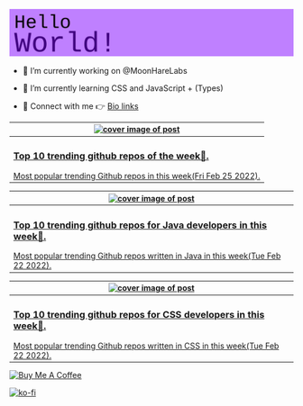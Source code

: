 [![Hello World!](https://github.com/ksenginew/ksenginew/raw/main/header.svg)](#nolink)

- 🔭 I’m currently working on @MoonHareLabs  

- 🌱 I’m currently learning CSS and JavaScript + (Types)    

- 💌 Connect with me 👉 [Bio links](https://ksengine.bio.link)

<!-- blog  posts start -->
<a href="https://dev.to/ksengine/top-10-trending-github-repos-of-the-week-4ee4">
<table>
<thead>
<tr>
<th>
<img src="https://res.cloudinary.com/practicaldev/image/fetch/s--vFuHQV78--/c_imagga_scale,f_auto,fl_progressive,h_420,q_auto,w_1000/https://images.unsplash.com/photo-1618401479427-c8ef9465fbe1%3Fcrop%3Dentropy%26cs%3Dtinysrgb%26fit%3Dmax%26fm%3Djpg%26ixid%3DMnwyODI4ODF8MHwxfHJhbmRvbXx8fHx8fHx8fDE2NDU3ODkwMzk%26ixlib%3Drb-1.2.1%26q%3D80%26w%3D1080" alt="cover image of post" width="500px" height="auto"/>
</th>
</tr>
</thead>
<tbody>
<tr>
<td>
<h3>Top 10 trending github repos of the week🌺.</h3>
Most popular trending Github repos in this week(Fri Feb 25 2022).
</td>
</tr>
</tbody>
</table>
</a>



<a href="https://dev.to/ksengine/top-10-trending-github-repos-for-java-developers-in-this-week-5c8k">
<table>
<thead>
<tr>
<th>
<img src="https://res.cloudinary.com/practicaldev/image/fetch/s--fGI_O1FX--/c_imagga_scale,f_auto,fl_progressive,h_420,q_auto,w_1000/https://images.unsplash.com/photo-1442550528053-c431ecb55509%3Fcrop%3Dentropy%26cs%3Dtinysrgb%26fit%3Dmax%26fm%3Djpg%26ixid%3DMnwyODI4ODF8MHwxfHJhbmRvbXx8fHx8fHx8fDE2NDU1Mjk3NjY%26ixlib%3Drb-1.2.1%26q%3D80%26w%3D1080" alt="cover image of post" width="500px" height="auto"/>
</th>
</tr>
</thead>
<tbody>
<tr>
<td>
<h3>Top 10 trending github repos for Java developers in this week🌟.</h3>
Most popular trending Github repos written in Java in this week(Tue Feb 22 2022).
</td>
</tr>
</tbody>
</table>
</a>



<a href="https://dev.to/ksengine/top-10-trending-github-repos-for-css-developers-in-this-week-22el">
<table>
<thead>
<tr>
<th>
<img src="https://res.cloudinary.com/practicaldev/image/fetch/s--a37ouNOI--/c_imagga_scale,f_auto,fl_progressive,h_420,q_auto,w_1000/https://images.unsplash.com/photo-1558470598-a5dda9640f68%3Fcrop%3Dentropy%26cs%3Dtinysrgb%26fit%3Dmax%26fm%3Djpg%26ixid%3DMnwyODI4ODF8MHwxfHJhbmRvbXx8fHx8fHx8fDE2NDU1Mjk1NjA%26ixlib%3Drb-1.2.1%26q%3D80%26w%3D1080" alt="cover image of post" width="500px" height="auto"/>
</th>
</tr>
</thead>
<tbody>
<tr>
<td>
<h3>Top 10 trending github repos for CSS developers in this week🐩.</h3>
Most popular trending Github repos written in CSS in this week(Tue Feb 22 2022).
</td>
</tr>
</tbody>
</table>
</a>
<!-- blog  posts end -->

<a href="https://www.buymeacoffee.com/ksengine">
  <img src="https://cdn.buymeacoffee.com/buttons/v2/default-yellow.png" alt="Buy Me A Coffee" width="200px" height="auto"/>
</a>

[![ko-fi](https://ko-fi.com/img/githubbutton_sm.svg)](https://ko-fi.com/D1D473BME)
